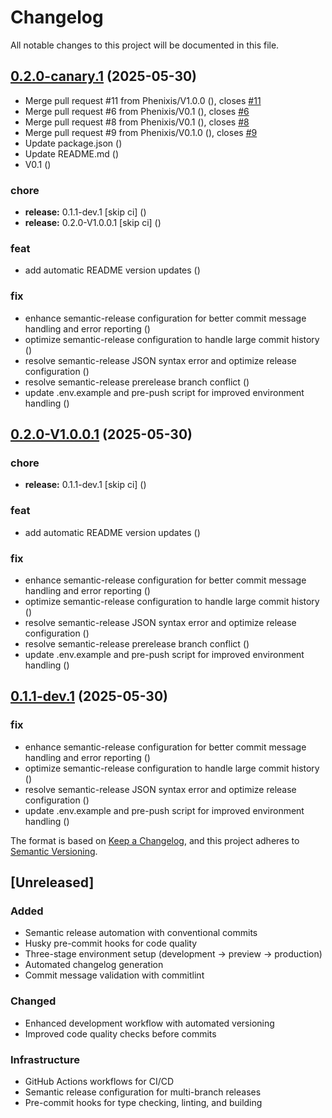 # Changelog

All notable changes to this project will be documented in this file.

## [0.2.0-canary.1](https://github.com/Phenixis/life_os/compare/v0.1.0...v0.2.0-canary.1) (2025-05-30)

* Merge pull request #11 from Phenixis/V1.0.0 ([](https://github.com/Phenixis/life_os/commit/009857645cb63f8353187aad62205f413370e585)), closes [#11](https://github.com/Phenixis/life_os/issues/11)
* Merge pull request #6 from Phenixis/V0.1 ([](https://github.com/Phenixis/life_os/commit/60b04eb164bdd521026b80600bc677af5a46fbef)), closes [#6](https://github.com/Phenixis/life_os/issues/6)
* Merge pull request #8 from Phenixis/V0.1 ([](https://github.com/Phenixis/life_os/commit/c723bd3dc600cc9735cfe4f1629ef3a956ffa9cb)), closes [#8](https://github.com/Phenixis/life_os/issues/8)
* Merge pull request #9 from Phenixis/V0.1.0 ([](https://github.com/Phenixis/life_os/commit/2116d1dbaaed98f46a0d64e07cb5f51a90aa3463)), closes [#9](https://github.com/Phenixis/life_os/issues/9)
* Update package.json ([](https://github.com/Phenixis/life_os/commit/9eab926eb0230a8699ef1538c8d45b70df757a82))
* Update README.md ([](https://github.com/Phenixis/life_os/commit/c63fb9bc0142c4897d1978785c0ec43716ed5eb6))
* V0.1 ([](https://github.com/Phenixis/life_os/commit/85933bcf9b06f7a68d7f08252fb1342188cdda56))

### chore

* **release:** 0.1.1-dev.1 [skip ci] ([](https://github.com/Phenixis/life_os/commit/138e93d289e49d5728f4054d795c14696f71fa1c))
* **release:** 0.2.0-V1.0.0.1 [skip ci] ([](https://github.com/Phenixis/life_os/commit/b29ee1c8d29b605b64fb63e7f3ba678f24fc3f6a))

### feat

* add automatic README version updates ([](https://github.com/Phenixis/life_os/commit/9997bb5e821c081e4d04396827468ce4e129c6b5))

### fix

* enhance semantic-release configuration for better commit message handling and error reporting ([](https://github.com/Phenixis/life_os/commit/96458073003e61d4e2ad4b0d978660f879fc368a))
* optimize semantic-release configuration to handle large commit history ([](https://github.com/Phenixis/life_os/commit/766559c2ac5296e5201c56e427410b027b649704))
* resolve semantic-release JSON syntax error and optimize release configuration ([](https://github.com/Phenixis/life_os/commit/30a7680b3c12e5949b23f86dd384c1b1b2f7d914))
* resolve semantic-release prerelease branch conflict ([](https://github.com/Phenixis/life_os/commit/40656824d4848971bfb38c804d0df3dd4bbe7e3a))
* update .env.example and pre-push script for improved environment handling ([](https://github.com/Phenixis/life_os/commit/7824ed3cdd4263a7a0ef526bd4e6e3d45d16df48))

## [0.2.0-V1.0.0.1](https://github.com/Phenixis/life_os/compare/v0.1.0...v0.2.0-V1.0.0.1) (2025-05-30)

### chore

* **release:** 0.1.1-dev.1 [skip ci] ([](https://github.com/Phenixis/life_os/commit/138e93d289e49d5728f4054d795c14696f71fa1c))

### feat

* add automatic README version updates ([](https://github.com/Phenixis/life_os/commit/9997bb5e821c081e4d04396827468ce4e129c6b5))

### fix

* enhance semantic-release configuration for better commit message handling and error reporting ([](https://github.com/Phenixis/life_os/commit/96458073003e61d4e2ad4b0d978660f879fc368a))
* optimize semantic-release configuration to handle large commit history ([](https://github.com/Phenixis/life_os/commit/766559c2ac5296e5201c56e427410b027b649704))
* resolve semantic-release JSON syntax error and optimize release configuration ([](https://github.com/Phenixis/life_os/commit/30a7680b3c12e5949b23f86dd384c1b1b2f7d914))
* resolve semantic-release prerelease branch conflict ([](https://github.com/Phenixis/life_os/commit/40656824d4848971bfb38c804d0df3dd4bbe7e3a))
* update .env.example and pre-push script for improved environment handling ([](https://github.com/Phenixis/life_os/commit/7824ed3cdd4263a7a0ef526bd4e6e3d45d16df48))

## [0.1.1-dev.1](https://github.com/Phenixis/life_os/compare/v0.1.0...v0.1.1-dev.1) (2025-05-30)

### fix

* enhance semantic-release configuration for better commit message handling and error reporting ([](https://github.com/Phenixis/life_os/commit/96458073003e61d4e2ad4b0d978660f879fc368a))
* optimize semantic-release configuration to handle large commit history ([](https://github.com/Phenixis/life_os/commit/766559c2ac5296e5201c56e427410b027b649704))
* resolve semantic-release JSON syntax error and optimize release configuration ([](https://github.com/Phenixis/life_os/commit/30a7680b3c12e5949b23f86dd384c1b1b2f7d914))
* update .env.example and pre-push script for improved environment handling ([](https://github.com/Phenixis/life_os/commit/7824ed3cdd4263a7a0ef526bd4e6e3d45d16df48))

The format is based on [Keep a Changelog](https://keepachangelog.com/en/1.0.0/),
and this project adheres to [Semantic Versioning](https://semver.org/spec/v2.0.0.html).

## [Unreleased]

### Added
- Semantic release automation with conventional commits
- Husky pre-commit hooks for code quality
- Three-stage environment setup (development → preview → production)
- Automated changelog generation
- Commit message validation with commitlint

### Changed
- Enhanced development workflow with automated versioning
- Improved code quality checks before commits

### Infrastructure
- GitHub Actions workflows for CI/CD
- Semantic release configuration for multi-branch releases
- Pre-commit hooks for type checking, linting, and building

